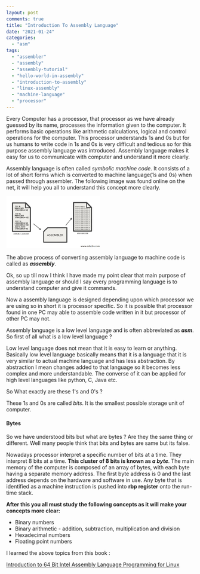```yaml
---
layout: post
comments: true
title: "Introduction To Assembly Language"
date: "2021-01-24"
categories: 
  - "asm"
tags: 
  - "assembler"
  - "assembly"
  - "assembly-tutorial"
  - "hello-world-in-assembly"
  - "introduction-to-assembly"
  - "linux-assembly"
  - "machine-language"
  - "processor"
---
```


Every Computer has a processor, that processor as we have already guessed by its name, processes the information given to the computer. It performs basic operations like arithmetic calculations, logical and control operations for the computer. This processor understands 1s and 0s but for us humans to write code in 1s and 0s is very difficult and tedious so for this purpose assembly language was introduced. Assembly language makes it easy for us to communicate with computer and understand it more clearly.

Assembly language is often called _symbolic machine code_. It consists of a lot of short forms which is converted to machine language(1s and 0s) when passed through assembler. The following image was found online on the net, it will help you all to understand this concept more clearly.

<img src="/images/Assembly-Language-vs-Machine-Language-1.png" class="center" style="width: 50%">



The above process of converting assembly language to machine code is called as **_assembly_**.

Ok, so up till now I think I have made my point clear that main purpose of assembly language or should I say every programming language is to understand computer and give it commands.

Now a assembly language is designed depending upon which processor we are using so in short it is processor specific. So it is possible that processor found in one PC may able to assemble code written in it but processor of other PC may not.

Assembly language is a low level language and is often abbreviated as **_asm_**. So first of all what is a low level language ?

Low level language does not mean that it is easy to learn or anything. Basically low level language basically means that it is a language that it is very similar to actual machine language and has less abstraction. By abstraction I mean changes added to that language so it becomes less complex and more understandable. The converse of it can be applied for high level languages like python, C, Java etc.

So What exactly are these 1's and 0's ?

These 1s and 0s are called _bits_. It is the smallest possible storage unit of computer.

#### Bytes

So we have understood bits but what are bytes ? Are they the same thing or different. Well many people think that bits and bytes are same but its false.

Nowadays processor interpret a specific number of bits at a time. They interpret 8 bits at a time. **This cluster of 8 bits is known as _a byte_**. The main memory of the computer is composed of an array of bytes, with each byte having a separate memory address. The first byte address is 0 and the last address depends on the hardware and software in use. Any byte that is identified as a machine instruction is pushed into **rbp register** onto the run-time stack.

**After this you all must study the following concepts as it will make your concepts more clear:**

- Binary numbers
- Binary arithmetic - addition, subtraction, multiplication and division
- Hexadecimal numbers
- Floating point numbers

I learned the above topics from this book :

[Introduction to 64 Bit Intel Assembly Language Programming for Linux](http://library.bagrintsev.me/ASM/Introduction%20to%2064bit%20Intel%20Assembly%20Language%20Programming%20for%20Linux.2011.pdf)
